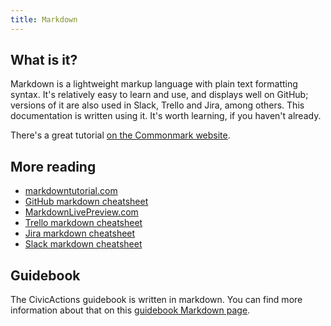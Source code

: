 ```yaml
---
title: Markdown
---
```


## What is it?

Markdown is a lightweight markup language with plain text formatting syntax. It's relatively easy to learn and use, and displays well on GitHub; versions of it are also used in Slack, Trello and Jira, among others. This documentation is written using it. It's worth learning, if you haven't already.

There's a great tutorial [on the Commonmark website](http://commonmark.org/help/tutorial/).

## More reading

-   [markdowntutorial.com](http://markdowntutorial.com/)
-   [GitHub markdown cheatsheet](https://github.com/adam-p/markdown-here/wiki/Markdown-Cheatsheet)
-   [MarkdownLivePreview.com](http://markdownlivepreview.com/)
-   [Trello markdown cheatsheet](http://help.trello.com/article/821-using-markdown-in-trello)
-   [Jira markdown cheatsheet](https://confluence.atlassian.com/bitbucketserver/markdown-syntax-guide-776639995.html)
-   [Slack markdown cheatsheet](https://get.slack.help/hc/en-us/articles/202288908-Format-your-messages)

## Guidebook

The CivicActions guidebook is written in markdown. You can find more information about that on this [guidebook Markdown page](../../about-this-guidebook/markdown-for-guidebook.md).
